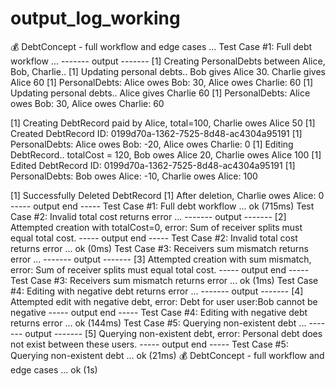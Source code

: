 # output_log_working
💰 DebtConcept - full workflow and edge cases ...
  Test Case #1: Full debt workflow ...
------- output -------
[1] Creating PersonalDebts between Alice, Bob, Charlie..
[1] Updating personal debts.. Bob gives Alice 30. Charlie gives Alice 60
[1] PersonalDebts: Alice owes Bob: 30, Alice owes Charlie: 60
[1] Updating personal debts.. Alice gives Charlie 60
[1] PersonalDebts: Alice owes Bob: 30, Alice owes Charlie: 60


[1] Creating DebtRecord paid by Alice, total=100, Charlie owes Alice 50
[1] Created DebtRecord ID: 0199d70a-1362-7525-8d48-ac4304a95191
[1] PersonalDebts: Alice owes Bob: -20, Alice owes Charlie: 0
[1] Editing DebtRecord.. totalCost = 120, Bob owes Alice 20,  Charlie owes Alice 100
[1] Edited DebtRecord ID: 0199d70a-1362-7525-8d48-ac4304a95191
[1] PersonalDebts: Bob owes Alice: -10, Charlie owes Alice: 100


[1] Successfully Deleted DebtRecord
[1] After deletion, Charlie owes Alice: 0
----- output end -----
  Test Case #1: Full debt workflow ... ok (715ms)
  Test Case #2: Invalid total cost returns error ...
------- output -------
[2] Attempted creation with totalCost=0, error: Sum of receiver splits must equal total cost.
----- output end -----
  Test Case #2: Invalid total cost returns error ... ok (0ms)
  Test Case #3: Receivers sum mismatch returns error ...
------- output -------
[3] Attempted creation with sum mismatch, error: Sum of receiver splits must equal total cost.
----- output end -----
  Test Case #3: Receivers sum mismatch returns error ... ok (1ms)
  Test Case #4: Editing with negative debt returns error ...
------- output -------
[4] Attempted edit with negative debt, error: Debt for user user:Bob cannot be negative
----- output end -----
  Test Case #4: Editing with negative debt returns error ... ok (144ms)
  Test Case #5: Querying non-existent debt ...
------- output -------
[5] Querying non-existent debt, error: Personal debt does not exist between these users.
----- output end -----
  Test Case #5: Querying non-existent debt ... ok (21ms)
💰 DebtConcept - full workflow and edge cases ... ok (1s)
